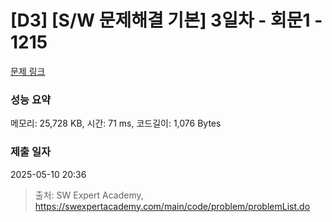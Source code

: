 # [D3] [S/W 문제해결 기본] 3일차 - 회문1 - 1215 

[문제 링크](https://swexpertacademy.com/main/code/problem/problemDetail.do?contestProbId=AV14QpAaAAwCFAYi) 

### 성능 요약

메모리: 25,728 KB, 시간: 71 ms, 코드길이: 1,076 Bytes

### 제출 일자

2025-05-10 20:36



> 출처: SW Expert Academy, https://swexpertacademy.com/main/code/problem/problemList.do